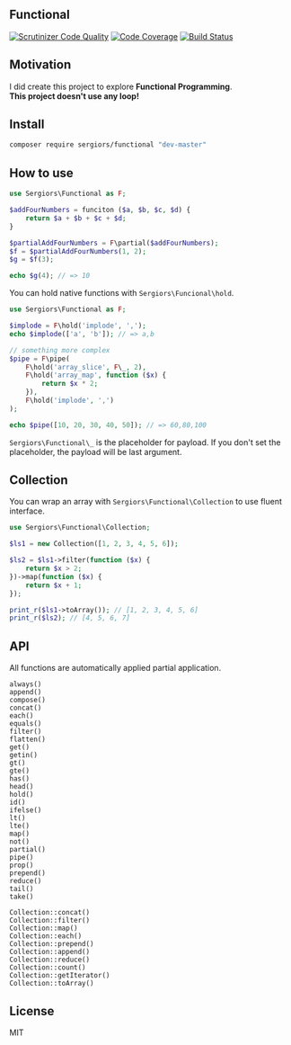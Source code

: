Functional
----------
[![Scrutinizer Code Quality](https://scrutinizer-ci.com/g/sergiors/functional/badges/quality-score.png?b=master)](https://scrutinizer-ci.com/g/sergiors/functional/?branch=master)
[![Code Coverage](https://scrutinizer-ci.com/g/sergiors/functional/badges/coverage.png?b=master)](https://scrutinizer-ci.com/g/sergiors/functional/?branch=master)
[![Build Status](https://scrutinizer-ci.com/g/sergiors/functional/badges/build.png?b=master)](https://scrutinizer-ci.com/g/sergiors/functional/build-status/master)

Motivation
----------
I did create this project to explore **Functional Programming**.  
**This project doesn't use any loop!**

Install
-------

```bash
composer require sergiors/functional "dev-master"
```

How to use
----------
```php
use Sergiors\Functional as F;

$addFourNumbers = funciton ($a, $b, $c, $d) {
    return $a + $b + $c + $d;
}

$partialAddFourNumbers = F\partial($addFourNumbers);
$f = $partialAddFourNumbers(1, 2);
$g = $f(3);

echo $g(4); // => 10
```

You can hold native functions with `Sergiors\Funcional\hold`.

```php
use Sergiors\Functional as F;

$implode = F\hold('implode', ',');
echo $implode(['a', 'b']); // => a,b

// something more complex
$pipe = F\pipe(
    F\hold('array_slice', F\_, 2),
    F\hold('array_map', function ($x) {
        return $x * 2;
    }),
    F\hold('implode', ',')
);

echo $pipe([10, 20, 30, 40, 50]); // => 60,80,100
```

`Sergiors\Functional\_` is the placeholder for payload. If you don't set the placeholder, the payload will be last argument.

Collection
----------

You can wrap an array with `Sergiors\Functional\Collection` to use fluent interface.

```php
use Sergiors\Functional\Collection;

$ls1 = new Collection([1, 2, 3, 4, 5, 6]);

$ls2 = $ls1->filter(function ($x) {
    return $x > 2;
})->map(function ($x) {
    return $x + 1;
});

print_r($ls1->toArray()); // [1, 2, 3, 4, 5, 6]
print_r($ls2); // [4, 5, 6, 7]
```

API
---

All functions are automatically applied partial application.

```
always()
append()
compose()
concat()
each()
equals()
filter()
flatten()
get()
getin()
gt()
gte()
has()
head()
hold()
id()
ifelse()
lt()
lte()
map()
not()
partial()
pipe()
prop()
prepend()
reduce()
tail()
take()
```


```
Collection::concat()
Collection::filter()
Collection::map()
Collection::each()
Collection::prepend()
Collection::append()
Collection::reduce()
Collection::count()
Collection::getIterator()
Collection::toArray()
```

License
-------
MIT

